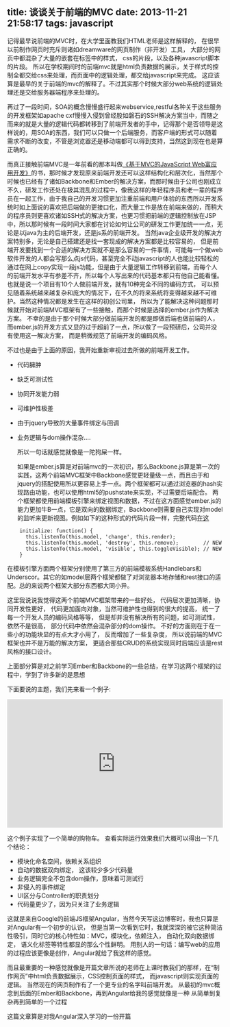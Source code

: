 title: 谈谈关于前端的MVC
date: 2013-11-21 21:58:17
tags: javascript
---

  记得最早说前端的MVC时，在大学里面教我们HTML老师是这样解释的， 在很早以前制作网页时充斥则诸如dreamware的网页制作（非开发）工具， 大部分的网页中都混杂了大量的嵌套在标签中的样式， css的片段，以及各种javascript脚本的片段。 所以在学校期间时的前端mvc就是html负责数据的展示，关于样式的控制全都交给css来处理，而页面中的逻辑处理，都交给javascript来完成。 这应该算是最早的关于前端的mvc的解释了。不过其实那个时候大部分web系统的逻辑处理还是交给服务器端程序来处理的。

 再过了一段时间，SOA的概念慢慢盛行起来webservice,restful各种关于这些服务的开发框架如apache cxf慢慢入侵到曾经股如磐石的SSH解决方案当中，而随之而来的就是大量的逻辑代码都转移到了前端开发者的手中，记得那个是否领导是这样说的，用SOA的东西，我们可以只做一个后端服务，而客户端的形式可以随着需求不断的改变，不管是浏览器还是移动端都可以得到支持，当然这到现在也是算正确的。

  而真正接触前端MVC是一年前看的那本叫做[《基于MVC的JavaScript Web富应用开发》](http://book.douban.com/subject/10733304/)的书，那时候才发现原来前端开发还可以这样结构化和层次化，当然那个时候也已经有了诸如Backbone和Ember的解决方案，而那时候由于公司也刚成立不久，研发工作还处在极其混乱的过程中，像我这样的年轻程序员和老一辈的程序员在一起工作，由于我自己的开发习惯更加注重前端和用户体验的东西所以开发系统时如上面说的喜欢把后端做的更接口化，而大量工作是放在前端来做的，而稍大的程序员则更喜欢诸如SSH式的解决方案，也更习惯把前端的逻辑控制放在JSP中，所以那时候有一段时间大家都在讨论如何让公司的研发工作更加统一一点，无论是以java为主的后端开发，还是js系的前端开发。 当然java企业级开发的解决方案特别多，无论是自己搭建还是找一套现成的解决方案都是比较容易的， 但是前端开发要找到一个合适的解决方案就不是那么容易的一件事情，可能每一个做web软件开发的人都会写那么点js代码，甚至完全不动javascript的人也能比较轻松的通过在网上copy实现一段js功能，但是由于大量逻辑工作转移到前端，而每个人的前端开发水平有参差不齐，所以每个人写出来的代码基本都只有他自己能看懂。 也就是说一个项目有10个人做前端开发，就有10种完全不同的编码方式， 可以预见随着系统越来越复杂和庞大的情况下，在不久的将来系统将变得越来越不可维护。当然这种情况都是发生在这样的初创公司里， 所以为了能解决这种问题那时候就开始对前端MVC框架有了一些接触，而那个时候是选择的ember.js作为解决方案。 不幸的是由于那个时候大部分做前端开发的都是即做后端也做前端的人， 而ember.js的开发方式又显的过于超前了一点，所以做了一段预研后，公司并没有使用这一解决方案， 而是稍微规范了前端开发的编码风格。

  不过也是由于上面的原因，我开始重新审视过去所做的前端开发工作。

* 代码臃肿
* 缺乏可测试性
* 协同开发能力弱
* 可维护性极差
* 由于jquery导致的大量事件绑定与回调
* 业务逻辑与dom操作混杂....


  所以一句话就感觉就像是一陀狗屎一样。

  <!-- more -->
  如果是ember.js算是对前端mvc的一次初识，那么Backbone.js算是第一次的实践，这两个前端MVC框架中Backbone感觉更轻量级一点，而且由于和jquery的搭配使用所以更容易上手一点。两个框架都可以通过浏览器的hash实现路由功能，也可以使用html5的pushstate来实现，不过需要后端配合。 两个框架都使用前端模板引擎来绑定视图和数据，不过在这方面感觉ember.js的能力更加牛B一点，它是双向的数据绑定，Backbone则需要自己实现对model的监听来更新视图。例如如下的这种形式的代码片段一样，完整代码[在这](https://github.com/yunlzheng/backbone-sample/blob/master/static/js/views/todos.js)

```
    initialize: function() {
      this.listenTo(this.model, 'change', this.render);
      this.listenTo(this.model, 'destroy', this.remove);        // NEW
      this.listenTo(this.model, 'visible', this.toggleVisible); // NEW
    }

```

在模板引擎方面两个框架分别使用了第三方的前端模板系统Handlebars和Underscor。其它的如model层两个框架都做了对浏览器本地存储和rest接口的适配。总的来说两个框架大部分东西都大同小异。

这里我说说我觉得这两个前端MVC框架带来的一些好处， 代码层次更加清晰，协同开发性更好， 代码更加面向对象，当然可维护性也得到的很大的提高， 统一了每一个开发人员的编码风格等等， 但是却并没有解决所有的问题，如可测试性，依然不是很高， 部分代码中依然会混杂部分的dom操作。 不好的方面则在于在一些小的功能块显的有点大才小用了， 反而增加了一些复杂度， 所以说前端的MVC框架也并不是万能的解决方案， 更适合那些CRUD的系统实现同时后端应该是rest风格的接口设计。

上面部分算是对之前学习Ember和Backbone的一些总结，在学习这两个框架的过程中，学到了许多新的是思想


下面要说的主题，我们先来看一个例子:

<iframe width="100%" height="300" src="http://jsfiddle.net/yunlzheng/8N64v/embedded/" allowfullscreen="allowfullscreen" frameborder="0"></iframe>

这个例子实现了一个简单的购物车。 查看实际运行效果我们大概可以得出一下几个结论：

* 模块化命名空间，依赖关系组织
* 自动的数据双向绑定， 这该较少多少代码量
* 业务逻辑完全不包含dom操作，意味着可测试行
* 非侵入的事件绑定
* UI区分与Controller的职责划分
* 代码量更少了，因为只关注了业务逻辑

这就是来自Google的前端JS框架Angular，当然今天写这边博客时，我也只算是对Angular有一个初步的认识， 但是当第一次看到它时，我就深深的被它这种简洁性吸引，同时它的核心特性如：MVC，模块化，依赖注入， 自动化双向数据绑定， 语义化标签等特性都显的那么个性鲜明。 用别人的一句话：编写web的应用的过程应该更像是创作，Angular就给了我这样的感觉。

而且最重要的一种感觉就像是开篇文章所说的老师在上课时教我们的那样，在“制作网页”中html负责数据展示，CSS控制页面的样式， 而javascript则实现页面的逻辑。 当然现在的网页制作有了一个更专业的名字叫前端开发。 从最初的mvc概念到后面的Ember和Backbone，再到Angular给我的感觉就像是一种 从简单到复杂再到简单的一个过程

这篇文章算是对我Angular深入学习的一份开篇
